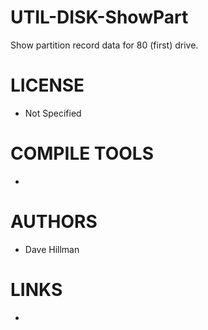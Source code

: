 # UTIL-DISK-ShowPart
Show partition record data for 80 (first) drive.

LICENSE
===============
* Not Specified

COMPILE TOOLS
===============
* 
 
AUTHORS
===============
* Dave Hillman

LINKS
===============
* 
